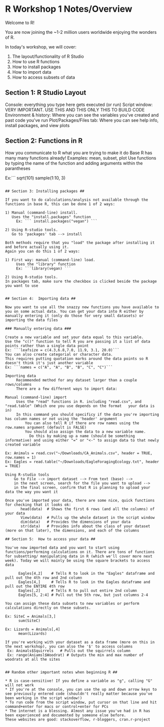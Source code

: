 # R Workshop 1 Notes/Overview 

Welcome to R! 

You are now joining the ~1-2 million users worldwide enjoying the wonders of R. 

In today's workshop, we will cover:

1) The layout/functionality of R Studio
2) How to use R functions
3) How to install packages
4) How to import data
5) How to access subsets of data


## Section 1: R Studio Layout ##
  Console: everything you type here gets executed (or run) 
  Script window: VERY IMPORTANT. USE THIS AND THIS ONLY THIS TO BUILD CODE
  Environment & history: Where you can see the variables you've created and past code you've run
  Plot/Packages/Files tab: Where you can see help info, install packages, and view plots
  
  
## Section 2: Functions in R ##
   How you communicate to R what you are trying to make it do
   Base R has many many functions already! Examples: mean, subset, plot
   Use functions by typing the name of the function and adding arguments within the parantheses
   
   Ex:```
   sqrt(101)
   sample(1:10, 3)
   ```
 
## Section 3: Installing packages ##

If you want to do calculations/analysis not available through the functions in base R, this can be done 1 of 2 ways:

1) Manual (command-line) install.
      Uses the "install.packages" function
        Ex: ``` install.packages("vegan") ```
    
2) Using R-studio tools. 
      Go to 'packages' tab --> install
      
Both methods require that you "load" the package after installing it and before actually using it.
Again you can do this 1 of 2 ways:
    
1) First way: manual (command-line) load. 
        Uses the "library" function
        Ex: ```library(vegan) ```
        
2) Using R-studio tools.
  In packages tab, make sure the checkbox is clicked beside the package you want to use
      
  
## Section 4:  Importing data ##

Now you want to use all the snazzy new functions you have available to you on some actual data. You can get your data into R either by manually entering it (only do those for very small datasets) or importing the data files
    
### Manually entering data ###

Create a new variable and set your data equal to this variable.
Use the "c()" function to tell R you are passing it a list of data points rather than a single data point
Ex: ```leafsize = c(4.3,6.8,7.0, 11.9, 3.1, 20.0)```
You can also create categorial or character data. 
This requires putting quotation marks around the data points so R doesn't think it's just another variable
Ex: ```names = c("A", "A", "B", "B", "C", "C")```
        
Importing data
        Recommended method for any dataset larger than a couple rows/columns
        There are a few different ways to import data:
        
Manual (command-line) import
        Uses the "read" functions in R. including "read.csv", and "read.table" (Which one you use depends on the format   your data is in)
        In this command you should specificy if the data you're importing has column names or not using the 'header' argument
            You can also tell R if there are row names using the row.names argument (default is FALSE)
            You should also assign the data to a new variable name. 
              Do this by making up a name (should be something informative) and using either "=" or "<-" to assign data to that newly created variable
            
  Ex: Animals = read.csv("~/Downloads/CA_Animals.csv", header = TRUE, row.names = 1)
  Ex: Eagles = read.table("~/Downloads/EagleForagingEcology.txt", header = TRUE)
              
Using R-studio tools
       Go to File --> import dataset --> From text (base) -->
       in the next screen, search for the file you want to upload -->
       in the final screen, confirm that R is planning to upload your data the way you want it
              
Once you've imported your data, there are some nice, quick functions for checking that it looks ok:
          head(data)  # Shows the first 6 rows (and all the columns) of your data
          View(data)  # Pulls up the whole dataset in the script window 
          dim(data)   # Provides the dimensions of your data
          str(data)   # Provides info about the class of your dataset (more on that later), the dimensions, and each of the columns
              
## Section 5:  How to access your data ##

You've now imported data and you want to start using functions/performing calculations on it. There are tons of functions for subsetting/ manipulating data in R (which we'll cover more next week). Today we will mainly be using the square brackets to access data
     
         Eagles[4,2]    # Tells R to look in the "Eagles" dataframe and pull out the 4th row and 2nd column  
         Eagles[4,]     # Tells R to look in the Eagles dataframe and pull out the ENTIRE 4th row
         Eagles[,2]     # Tells R to pull out entire 2nd column
         Eagles[5, 2:4] # Pull out the 5th row, but just columns 2-4
         
  You can assign these data subsets to new variables or perform calculations directly on these subsets.
     
   Ex: SiteC = Animals[3,]
         sum(SiteC)
         
   Ex: Lizards = Animals[,4]
         mean(Lizards)
         
   If you're working with your dataset as a data frame (more on this in the next workshop), you can also the '$' to access columns
    Ex: Animals$Squirrels   # Pulls out the squirrels column
    Ex: range(Aniamsl$Woodrat) # Outputs the min and max number of woodrats at all the sites
 
 
 ## Random other important notes when beginning R ##
 
 * R is case-sensitive! If you define a variable as "g", calling "G" will not work
 * If you're at the console, you can use the up and down arrow keys to see previously entered code (shouldn't really matter because you've been working in the script window!)
 * To run code from the script window, put cursor on that line and hit command+enter for macs or control+enter for PCs
 * The internet is a blessing. Almost any issue you've had in R has been experienced and documented by someone else before. 
  These websites are good: stackoverflow, r-bloggers, cran.r-project
